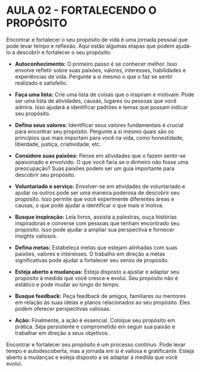 # AULA 02 - FORTALECENDO O PROPÓSITO

Encontrar e fortalecer o seu propósito de vida é uma jornada pessoal que pode levar tempo e reflexão. Aqui estão algumas etapas que podem ajudá-lo a descobrir e fortalecer o seu propósito:

- **Autoconhecimento:** O primeiro passo é se conhecer melhor. Isso envolve refletir sobre suas paixões, valores, interesses, habilidades e experiências de vida. Pergunte a si mesmo o que o faz se sentir realizado e satisfeito.

- **Faça uma lista:** Crie uma lista de coisas que o inspiram e motivam. Pode ser uma lista de atividades, causas, lugares ou pessoas que você admira. Isso ajudará a identificar padrões e temas que possam indicar seu propósito.

- **Defina seus valores:** Identificar seus valores fundamentais é crucial para encontrar seu propósito. Pergunte a si mesmo quais são os princípios que mais importam para você na vida, como honestidade, liberdade, justiça, criatividade, etc.

- **Considere suas paixões:** Pense em atividades que o fazem sentir-se apaixonado e envolvido. O que você faria se o dinheiro não fosse uma preocupação? Suas paixões podem ser um guia importante para descobrir seu propósito.

- **Voluntariado e serviço:** Envolver-se em atividades de voluntariado e ajudar os outros pode ser uma maneira poderosa de descobrir seu propósito. Isso permite que você experimente diferentes áreas e causas, o que pode ajudar a identificar o que mais o motiva.

- **Busque inspiração:** Leia livros, assista a palestras, ouça histórias inspiradoras e converse com pessoas que tenham encontrado seu propósito. Isso pode ajudar a ampliar sua perspectiva e fornecer insights valiosos.

- **Defina metas:** Estabeleça metas que estejam alinhadas com suas paixões, valores e interesses. O trabalho em direção a metas significativas pode ajudar a fortalecer seu senso de propósito.

- **Esteja aberto a mudanças:** Esteja disposto a ajustar e adaptar seu propósito à medida que você cresce e evolui. Seu propósito não é estático e pode mudar ao longo do tempo.

- **Busque feedback:** Peça feedback de amigos, familiares ou mentores em relação às suas ideias e planos relacionados ao seu propósito. Eles podem oferecer perspectivas valiosas.

- **Ação:** Finalmente, a ação é essencial. Coloque seu propósito em prática. Seja persistente e comprometido em seguir sua paixão e trabalhar em direção a seus objetivos.

Encontrar e fortalecer seu propósito é um processo contínuo. Pode levar tempo e autodescoberta, mas a jornada em si é valiosa e gratificante. Esteja aberto a mudanças e esteja disposto a se adaptar à medida que você evolui.
